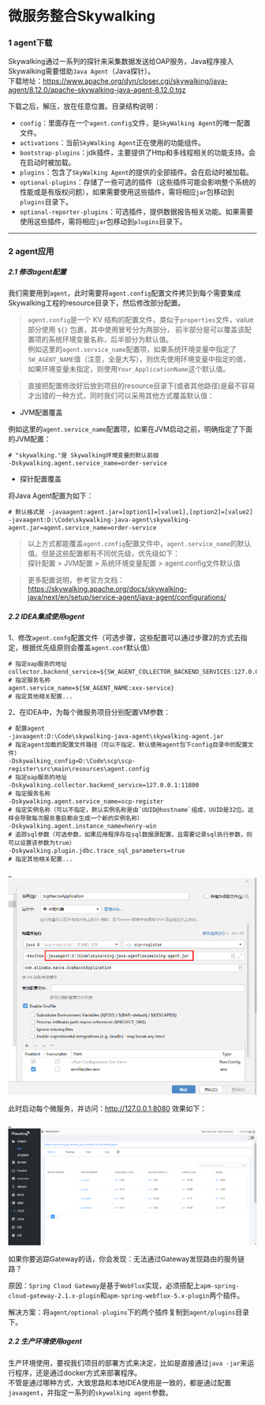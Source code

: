 # 微服务整合Skywalking

### 1 agent下载

Skywalking通过一系列的探针来采集数据发送给OAP服务，Java程序接入Skywalking需要借助`Java Agent`（Java探针）。  
下载地址：https://www.apache.org/dyn/closer.cgi/skywalking/java-agent/8.12.0/apache-skywalking-java-agent-8.12.0.tgz  

下载之后，解压，放在任意位置。目录结构说明：
- `config`：里面存在一个`agent.config`文件，是`SkyWalking Agent`的唯一配置文件。
- `activations`：当前`SkyWalking Agent`正在使用的功能组件。
- `bootstrap-plugins`：jdk插件，主要提供了Http和多线程相关的功能支持。会在启动时被加载。
- `plugins`：包含了`SkyWalking Agent`的提供的全部插件。会在启动时被加载。
- `optional-plugins`：存储了一些可选的插件（这些插件可能会影响整个系统的性能或是有版权问题），如果需要使用这些插件，需将相应`jar`包移动到`plugins`目录下。
- `optional-reporter-plugins`：可选插件，提供数据报告相关功能。如果需要使用这些插件，需将相应`jar`包移动到`plugins`目录下。

* * *

### 2 agent应用

##### 2.1 修改agent配置

我们需要用到`agent`，此时需要将`agent.config`配置文件拷贝到每个需要集成Skywalking工程的resource目录下，然后修改部分配置。

> `agent.config`是一个 KV 结构的配置文件，类似于`properties`文件，value 部分使用 `${}` 包裹，其中使用冒号分为两部分，
> 前半部分是可以覆盖该配置项的系统环境变量名称，后半部分为默认值。  
> 例如这里的`agent.service_name`配置项，如果系统环境变量中指定了`SW_AGENT_NAME`值（注意，全是大写），则优先使用环境变量中指定的值，
> 如果环境变量未指定，则使用`Your_ApplicationName`这个默认值。

> 直接把配置修改好后放到项目的resource目录下(或者其他路径)是最不容易才出错的一种方式，同时我们可以采用其他方式覆盖默认值：

- JVM配置覆盖

例如这里的`agent.service_name`配置项，如果在JVM启动之前，明确指定了下面的JVM配置：

```shell
# "skywalking."是 Skywalking环境变量的默认前缀
-Dskywalking.agent.service_name=order-service
```

- 探针配置覆盖

将Java Agent配置为如下：

```shell
# 默认格式是 -javaagent:agent.jar=[option1]=[value1],[option2]=[value2]
-javaagent:D:\Code\skywalking-java-agent\skywalking-agent.jar=agent.service_name=order-service
```

> 以上方式都能覆盖`agent.config`配置文件中，`agent.service_name`的默认值。但是这些配置都有不同优先级，优先级如下：  
探针配置 > JVM配置 > 系统环境变量配置 > agent.config文件默认值

> 更多配置说明，参考官方文档：https://skywalking.apache.org/docs/skywalking-java/next/en/setup/service-agent/java-agent/configurations/

##### 2.2 IDEA集成使用agent

1、修改`agent.confg`配置文件（可选步骤，这些配置可以通过步骤2的方式去指定，根据优先级原则会覆盖`agent.conf`默认值）

```shell
# 指定oap服务的地址
collector.backend_service=${SW_AGENT_COLLECTOR_BACKEND_SERVICES:127.0.0.1:11800}
# 指定服务名称
agent.service_name=${SW_AGENT_NAME:xxx-service}
# 指定其他相关配置...
```

2、在IDEA中，为每个微服务项目分别配置VM参数：

```shell
# 配置agent
-javaagent:D:\Code\skywalking-java-agent\skywalking-agent.jar
# 指定agent加载的配置文件路径（可以不指定，默认使用agent包下config目录中的配置文件）
-Dskywalking_config=D:\Code\scp\scp-register\src\main\resources\agent.config
# 指定oap服务的地址
-Dskywalking.collector.backend_service=127.0.0.1:11800
# 指定服务名称
-Dskywalking.agent.service_name=scp-register
# 指定实例名称（可以不指定，默认实例名称是由`UUID@hostname`组成，UUID是32位。这样会导致每次服务重启都会生成一个新的实例名称）
-Dskywalking.agent.instance_name=henry-win
# 追踪sql参数（可选参数，如果应用程序存在sql数据源配置，且需要记录sql执行参数，则可以设置该参数为true）
-Dskywalking.plugin.jdbc.trace_sql_parameters=true
# 指定其他相关配置...
```

_![图片](../_media/Snipaste_2022-10-06_17-15-50.png ':size=60%')

此时启动每个微服务，并访问：http://127.0.0.1:8080 效果如下：

_![图片](../_media/Snipaste_2022-10-06_18-13-30.png ':size=100%')

如果你要追踪Gateway的话，你会发现：无法通过Gateway发现路由的服务链路？

原因：`Spring Cloud Gateway`是基于`WebFlux`实现，必须搭配上`apm-spring-cloud-gateway-2.1.x-plugin`和`apm-spring-webflux-5.x-plugin`两个插件。

解决方案：将`agent/optional-plugins`下的两个插件复制到`agent/plugins`目录下。

##### 2.2 生产环境使用agent

生产环境使用，要视我们项目的部署方式来决定，比如是直接通过`java -jar`来运行程序，还是通过docker方式来部署程序。  
不管是通过哪种方式，大致思路和本地IDEA使用是一致的，都是通过配置`javaagent`，并指定一系列的`skywalking agent`参数。
